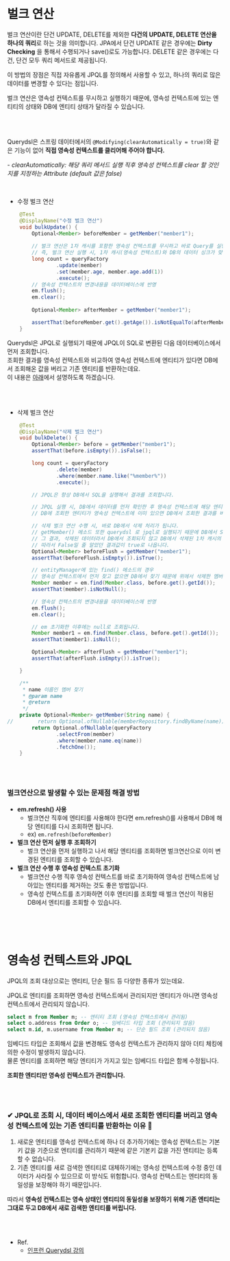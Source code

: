

# 벌크 연산

벌크 연산이란 단건 UPDATE, DELETE를 제외한 **다건의 UPDATE, DELETE 연산을 하나의 쿼리**로 하는 것을 의미합니다. 
JPA에서 단건 UPDATE 같은 경우에는 **Dirty Checking** 을 통해서 수행되거나 save()로도 가능합니다. 
DELETE 같은 경우에는 다건, 단건 모두 쿼리 메서드로 제공됩니다.  

이 방법의 장점은 직접 자유롭게 JPQL를 정의해서 사용할 수 있고, 하나의 쿼리로 많은 데이터를 변경할 수 있다는 점입니다.  

벌크 연산은 영속성 컨텍스트를 무시하고 실행하기 때문에, 영속성 컨텍스트에 있는 엔티티의 상태와 DB에 엔티티 상태가 달라질 수 있습니다.  

<br/><br/>


Querydsl은 스프링 데이터에서의 `@Modifying(clearAutomatically = true)`와 같은 기능이 없어 **직접 영속성 컨텍스트를 클리어해 주어야 합니다.**   

*- clearAutomatically: 해당 쿼리 메서드 실행 직후 영속성 컨텍스트를 clear 할 것인지를 지정하는 Attribute (default 값은 false)*  



<br/>

- 수정 벌크 연산

``` java
    @Test
    @DisplayName("수정 벌크 연산")
    void bulkUpdate() {
        Optional<Member> beforeMember = getMember("member1");
        
        // 벌크 연산은 1차 캐시를 포함한 영속성 컨텍스트를 무시하고 바로 Query를 실행
        // 즉, 벌크 연산 실행 시, 1차 캐시(영속성 컨텍스트)와 DB의 데이터 싱크가 맞지 않게 된다.
        long count = queryFactory
                .update(member)
                .set(member.age, member.age.add(1))
                .execute();
        // 영속성 컨텍스트의 변경내용을 데이터베이스에 반영
        em.flush();
        em.clear();
        
        Optional<Member> afterMember = getMember("member1");

        assertThat(beforeMember.get().getAge()).isNotEqualTo(afterMember.get().getAge());
    }
```

Querydsl은 JPQL로 실행되기 때문에 JPQL이 SQL로 변환된 다음 데이터베이스에서 먼저 조회합니다.  
조회한 결과를 영속성 컨텍스트와 비교하여 영속성 컨텍스트에 엔티티가 있다면 DB에서 조회해온 값을 버리고 기존 엔티티를 반환하는데요.  
이 내용은 [아래](#영속성_컨텍스트와_JPQL)에서 설명하도록 하겠습니다.  

<br/><br/>


- 삭제 벌크 연산

``` java
    @Test
    @DisplayName("삭제 벌크 연산")
    void bulkDelete() {
        Optional<Member> before = getMember("member1");
        assertThat(before.isEmpty()).isFalse();

        long count = queryFactory
                .delete(member)
                .where(member.name.like("%member%"))
                .execute();

        // JPQL은 항상 DB에서 SQL을 실행해서 결과를 조회합니다.

        // JPQL 실행 시, DB에서 데이터를 먼저 확인한 후 영속성 컨텍스트에 해당 엔티티가 있는지 확인을 합니다.
        // DB에 조회한 엔티티가 영속성 컨텍스트에 이미 있으면 DB에서 조회한 결과를 버리고 영속성 컨텍스트에 있던 엔티티를 반환합니다.

        // 삭제 벌크 연산 수행 시, 바로 DB에서 삭제 처리가 됩니다.
        // getMember() 메소드 또한 querydsl 로 jpql로 실행되기 때문에 DB에서 SQL을 실행해서 결과를 조회합니다.
        // 그 결과, 삭제된 데이터라서 DB에서 조회되지 않고 DB에서 삭제된 1차 캐시의 해당 엔티티는 불러오지 않습니다.
        // 따라서 False일 줄 알았던 결과값이 true로 나옵니다.
        Optional<Member> beforeFlush = getMember("member1");
        assertThat(beforeFlush.isEmpty()).isTrue();

        // entityManager에 있는 find() 메소드의 경우
        // 영속성 컨텍스트에서 먼저 찾고 없으면 DB에서 찾기 때문에 위에서 삭제한 멤버 조회 시, 조회가 됩니다.
        Member member = em.find(Member.class, before.get().getId());
        assertThat(member).isNotNull();

        // 영속성 컨텍스트의 변경내용을 데이터베이스에 반영
        em.flush();
        em.clear();

        // em 초기화한 이후에는 null로 조회됩니다.
        Member member1 = em.find(Member.class, before.get().getId());
        assertThat(member1).isNull();

        Optional<Member> afterFlush = getMember("member1");
        assertThat(afterFlush.isEmpty()).isTrue();

    }
```

``` java
    /**
     * name 이름인 멤버 찾기
     * @param name
     * @return
     */
    private Optional<Member> getMember(String name) {
//        return Optional.ofNullable(memberRepository.findByName(name)); // 메소드 쿼리 도 jpql 로 실행된다.
        return Optional.ofNullable(queryFactory
                .selectFrom(member)
                .where(member.name.eq(name))
                .fetchOne());
    }
```

<br/><br/>


### 벌크연산으로 발생할 수 있는 문제점 해결 방법

- **em.refresh() 사용**
    - 벌크연산 직후에 엔티티를 사용해야 한다면 em.refresh()를 사용해서 DB에 해당 엔티티를 다시 조회하면 됩니다.
    - ex) `em.refresh(beforeMember)`
- **벌크 연산 먼저 실행 후 조회하기**
    - 벌크 연산을 먼저 실행하고 나서 해당 엔티티를 조회하면 벌크연산으로 이미 변경된 엔티티를 조회할 수 있습니다.
- **벌크 연산 수행 후 영속성 컨텍스트 초기화**
    - 벌크연산 수행 직후 영속성 컨텍스트를 바로 초기화하여 영속성 컨텍스트에 남아있는 엔티티를 제거하는 것도 좋은 방법입니다.
    - 영속성 컨텍스트를 초기화하면 이후 엔티티를 조회할 때 벌크 연산이 적용된 DB에서 엔티티를 조회할 수 있습니다.


<br/><br/><br/>


# 영속성 컨텍스트와 JPQL

JPQL의 조회 대상으로는 엔티티, 단순 필드 등 다양한 종류가 있는데요.  

JPQL로 엔티티를 조회하면 영속성 컨텍스트에서 관리되지만 엔티티가 아니면 영속성 컨텍스트에서 관리되지 않습니다.  

``` sql
select m from Member m; -- 엔티티 조회 (영속성 컨텍스트에서 관리됨)
select o.address from Order o; -- 임베디드 타입 조회 (관리되지 않음)
select m.id, m.username from Member m; -- 단순 필드 조회 (관리되지 않음)
```

임베디드 타입은 조회해서 값을 변경해도 영속성 컨텍스트가 관리하지 않아 더티 체킹에 의한 수정이 발생하지 않습니다.  
물론 엔티티를 조회하면 해당 엔티티가 가지고 있는 임베디드 타입은 함께 수정됩니다.  

**조회한 엔티티만 영속성 컨텍스트가 관리합니다.**  

<br/><br/>


### ✔ JPQL로 조회 시, 데이터 베이스에서 새로 조회한 엔티티를 버리고 영속성 컨텍스트에 있는 기존 엔티티를 반환하는 이유 🤔

1. 새로운 엔티티를 영속성 컨텍스트에 하나 더 추가하기에는 영속성 컨텍스트는 기본키 값을 기준으로 엔티티를 관리하기 때문에 같은 기본키 값을 가진 엔티티는 등록할 수 없습니다.
2. 기존 엔티티를 새로 검색한 엔티티로 대체하기에는 영속성 컨텍스트에 수정 중인 데이터가 사라질 수 있으므로 이 방식도 위험합니다. 영속성 컨텍스트는 엔티티의 동일성을 보장해야 하기 때문입니다.

따라서 **영속성 컨텍스트는 영속 상태인 엔티티의 동일성을 보장하기 위해 기존 엔티티는 그대로 두고 DB에서 새로 검색한 엔티티를 버립니다.**  



<br/><br/>

- Ref.
  - [인프런 Querydsl 강의](https://www.inflearn.com/course/Querydsl-%EC%8B%A4%EC%A0%84/dashboard)